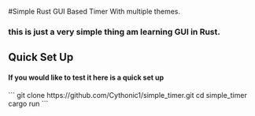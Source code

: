 #Simple Rust GUI Based Timer With multiple themes.

<h3> this is just a very simple thing am learning GUI in Rust. </h3>

<h2> Quick Set Up </h2>
<h4> If you would like to test it here is a quick set up </h4>
``` git clone https://github.com/Cythonic1/simple_timer.git
    cd simple_timer
    cargo run
```
